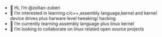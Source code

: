 - 👋 Hi, I’m @zoltan-zuberi
- 👀 I’m interested in learning c/c++,assembly language,kernel and kernel device drives plus harware level tweaking/ hacking
- 🌱 I’m currently learning assembly language plus linux kernel 
- 💞️ I’m looking to collaborate on linux related open source projects

<!---
zoltan-zuberi/zoltan-zuberi is a ✨ special ✨ repository because its `README.md` (this file) appears on your GitHub profile.
You can click the Preview link to take a look at your changes.
--->
